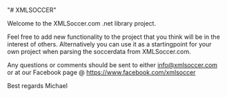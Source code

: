"# XMLSOCCER" 

Welcome to the XMLSoccer.com .net library project.

Feel free to add new functionality to the project that you think will be in the interest of others. Alternatively you can use it as a startingpoint for your own project when parsing the soccerdata from XMLSoccer.com.

Any questions or comments should be sent to either info@xmlsoccer.com or at our Facebook page @ https://www.facebook.com/xmlsoccer

Best regards
Michael

